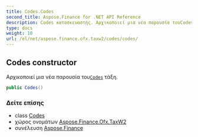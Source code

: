 ```yaml
---
title: Codes.Codes
second_title: Aspose.Finance for .NET API Reference
description: Codes κατασκευαστής. Αρχικοποιεί μια νέα παρουσία τουCodes τάξη.
type: docs
weight: 10
url: /el/net/aspose.finance.ofx.taxw2/codes/codes/
---
```

## Codes constructor

Αρχικοποιεί μια νέα παρουσία του[`Codes`](../) τάξη.

```csharp
public Codes()
```

### Δείτε επίσης

* class [Codes](../)
* χώρος ονομάτων [Aspose.Finance.Ofx.TaxW2](../../codes/)
* συνέλευση [Aspose.Finance](../../../)


